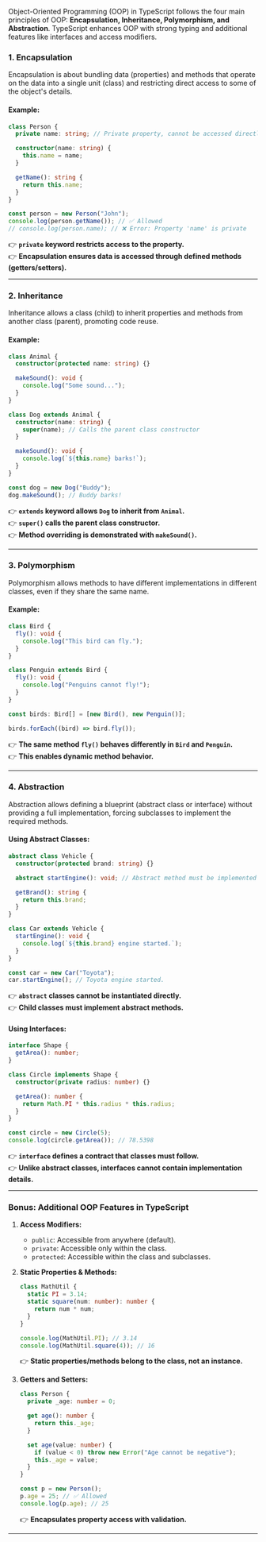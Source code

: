 Object-Oriented Programming (OOP) in TypeScript follows the four main principles of OOP: **Encapsulation, Inheritance, Polymorphism, and Abstraction**. TypeScript enhances OOP with strong typing and additional features like interfaces and access modifiers.

### **1. Encapsulation**
Encapsulation is about bundling data (properties) and methods that operate on the data into a single unit (class) and restricting direct access to some of the object's details.

#### **Example:**
```typescript
class Person {
  private name: string; // Private property, cannot be accessed directly from outside

  constructor(name: string) {
    this.name = name;
  }

  getName(): string {
    return this.name;
  }
}

const person = new Person("John");
console.log(person.getName()); // ✅ Allowed
// console.log(person.name); // ❌ Error: Property 'name' is private
```
👉 **`private` keyword restricts access to the property.**  
👉 **Encapsulation ensures data is accessed through defined methods (getters/setters).**

---

### **2. Inheritance**
Inheritance allows a class (child) to inherit properties and methods from another class (parent), promoting code reuse.

#### **Example:**
```typescript
class Animal {
  constructor(protected name: string) {}

  makeSound(): void {
    console.log("Some sound...");
  }
}

class Dog extends Animal {
  constructor(name: string) {
    super(name); // Calls the parent class constructor
  }

  makeSound(): void {
    console.log(`${this.name} barks!`);
  }
}

const dog = new Dog("Buddy");
dog.makeSound(); // Buddy barks!
```
👉 **`extends` keyword allows `Dog` to inherit from `Animal`.**  
👉 **`super()` calls the parent class constructor.**  
👉 **Method overriding is demonstrated with `makeSound()`.**

---

### **3. Polymorphism**
Polymorphism allows methods to have different implementations in different classes, even if they share the same name.

#### **Example:**
```typescript
class Bird {
  fly(): void {
    console.log("This bird can fly.");
  }
}

class Penguin extends Bird {
  fly(): void {
    console.log("Penguins cannot fly!");
  }
}

const birds: Bird[] = [new Bird(), new Penguin()];

birds.forEach((bird) => bird.fly());
```
👉 **The same method `fly()` behaves differently in `Bird` and `Penguin`.**  
👉 **This enables dynamic method behavior.**

---

### **4. Abstraction**
Abstraction allows defining a blueprint (abstract class or interface) without providing a full implementation, forcing subclasses to implement the required methods.

#### **Using Abstract Classes:**
```typescript
abstract class Vehicle {
  constructor(protected brand: string) {}

  abstract startEngine(): void; // Abstract method must be implemented in child classes

  getBrand(): string {
    return this.brand;
  }
}

class Car extends Vehicle {
  startEngine(): void {
    console.log(`${this.brand} engine started.`);
  }
}

const car = new Car("Toyota");
car.startEngine(); // Toyota engine started.
```
👉 **`abstract` classes cannot be instantiated directly.**  
👉 **Child classes must implement abstract methods.**

#### **Using Interfaces:**
```typescript
interface Shape {
  getArea(): number;
}

class Circle implements Shape {
  constructor(private radius: number) {}

  getArea(): number {
    return Math.PI * this.radius * this.radius;
  }
}

const circle = new Circle(5);
console.log(circle.getArea()); // 78.5398
```
👉 **`interface` defines a contract that classes must follow.**  
👉 **Unlike abstract classes, interfaces cannot contain implementation details.**

---

### **Bonus: Additional OOP Features in TypeScript**
1. **Access Modifiers:**
   - `public`: Accessible from anywhere (default).
   - `private`: Accessible only within the class.
   - `protected`: Accessible within the class and subclasses.

2. **Static Properties & Methods:**
   ```typescript
   class MathUtil {
     static PI = 3.14;
     static square(num: number): number {
       return num * num;
     }
   }

   console.log(MathUtil.PI); // 3.14
   console.log(MathUtil.square(4)); // 16
   ```
   👉 **Static properties/methods belong to the class, not an instance.**

3. **Getters and Setters:**
   ```typescript
   class Person {
     private _age: number = 0;

     get age(): number {
       return this._age;
     }

     set age(value: number) {
       if (value < 0) throw new Error("Age cannot be negative");
       this._age = value;
     }
   }

   const p = new Person();
   p.age = 25; // ✅ Allowed
   console.log(p.age); // 25
   ```
   👉 **Encapsulates property access with validation.**

---